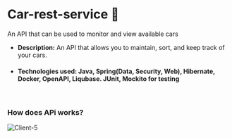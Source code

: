 # Car-rest-service 🚙

An API that can be used to monitor and view available cars
- **Description:** An API that allows you to maintain, sort, and keep track of your cars. 
- #### Technologies used: Java, Spring(Data, Security, Web), Hibernate, Docker, OpenAPI, Liqubase. JUnit, Mockito for testing
<br>

 ### How does APi works?
![Client-5](https://github.com/user-attachments/assets/7fcce14c-219d-4d70-be10-5bb9de25117e)
